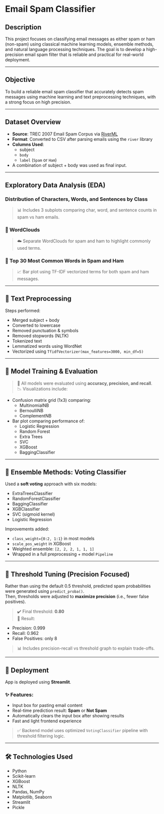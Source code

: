 # Email Spam Classifier

## Description  
This project focuses on classifying email messages as either spam or ham (non-spam) using classical machine learning models, ensemble methods, and natural language processing techniques. The goal is to develop a high-precision email spam filter that is reliable and practical for real-world deployment.

---

## Objective  
To build a reliable email spam classifier that accurately detects spam messages using machine learning and text preprocessing techniques, with a strong focus on high precision.

---

## Dataset Overview  
- **Source**: TREC 2007 Email Spam Corpus via [RiverML](https://riverml.xyz/latest/api/datasets/trec07p/)
- **Format**: Converted to CSV after parsing emails using the `river` library
- **Columns Used**:  
  - subject  
  - `body`  
  - `label` (`Spam` or `Ham`)  
- A combination of subject + body was used as final input.

---

## Exploratory Data Analysis (EDA)

### Distribution of Characters, Words, and Sentences by Class  
> 📊 Includes 3 subplots comparing char, word, and sentence counts in spam vs ham emails.

### 🔸 WordClouds  
> ☁️ Separate WordClouds for spam and ham to highlight commonly used terms.

### 🔸 Top 30 Most Common Words in Spam and Ham  
> 📈 Bar plot using TF-IDF vectorized terms for both spam and ham messages.

---

## 🧹 Text Preprocessing  

Steps performed:
- Merged subject + body  
- Converted to lowercase  
- Removed punctuation & symbols  
- Removed stopwords (NLTK)  
- Tokenized text  
- Lemmatized words using WordNet  
- Vectorized using `TfidfVectorizer(max_features=3000, min_df=5)`

---

## 🧪 Model Training & Evaluation  

> 📌 All models were evaluated using **accuracy, precision, and recall**.  
> 📉 Visualizations include:
- Confusion matrix grid (1x3) comparing:
  - MultinomialNB
  - BernoulliNB
  - ComplementNB  
- Bar plot comparing performance of:
  - Logistic Regression  
  - Random Forest  
  - Extra Trees  
  - SVC  
  - XGBoost  
  - BaggingClassifier  

---

## 🧠 Ensemble Methods: Voting Classifier  

Used a **soft voting** approach with six models:
- ExtraTreesClassifier  
- RandomForestClassifier  
- BaggingClassifier  
- XGBClassifier  
- SVC (sigmoid kernel)  
- Logistic Regression  

Improvements added:
- `class_weight={0:2, 1:1}` in most models  
- `scale_pos_weight` in XGBoost  
- Weighted ensemble: `[2, 2, 2, 1, 1, 1]`  
- Wrapped in a full preprocessing + model `Pipeline`

---

## 🎯 Threshold Tuning (Precision Focused)  

Rather than using the default 0.5 threshold, predicted spam probabilities were generated using `predict_proba()`.  
Then, thresholds were adjusted to **maximize precision** (i.e., fewer false positives).

> ✔️ Final threshold: **0.80**  
> 🎯 Result:
- Precision: 0.999  
- Recall: 0.962  
- False Positives: only 8  

> 📊 Includes precision-recall vs threshold graph to explain trade-offs.

---

## 🚀 Deployment  

App is deployed using **Streamlit**.  

### ✨ Features:  
- Input box for pasting email content  
- Real-time prediction result: **Spam** or **Not Spam**  
- Automatically clears the input box after showing results  
- Fast and light frontend experience

> ✅ Backend model uses optimized `VotingClassifier` pipeline with threshold filtering logic.

---

## 🛠 Technologies Used  
- Python  
- Scikit-learn  
- XGBoost  
- NLTK  
- Pandas, NumPy  
- Matplotlib, Seaborn  
- Streamlit  
- Pickle  
